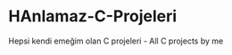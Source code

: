 HAnlamaz-C-Projeleri
====================

Hepsi kendi emeğim olan C projeleri - All C projects by me
